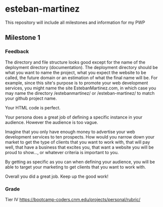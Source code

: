 # esteban-martinez
This repository will include all milestones and information for my PWP

## Milestone 1

### Feedback

The directory and file structure looks good except for the name of the deployment directory (documentation). The deployment directory should be what you want to name the project, what you expect the website to be called, the future domain or an estimation of what the final name will be. For example, since this site's purpose is to promote your web development services, you might name the site EstebanMartinez.com, in which case you may name the directory /estebanmartinez/ or /esteban-martinez/ to match your github project name.

Your HTML code is perfect.

Your persona does a great job of defining a specific instance in your audience. However the audience is too vague. 

Imagine that you only have enough money to advertise your web development services to ten prospects. How would you narrow down your market to get the type of clients that you want to work with, that will pay well, that have a business that excites you, that want a website you will be proud to show..., or whatever criteria is important to you.

By getting as specific as you can when defining your audience, you will be able to target your marketing to get clients that you want to work with.

Overall you did a great job. Keep up the good work!

### Grade 
Tier IV https://bootcamp-coders.cnm.edu/projects/personal/rubric/
